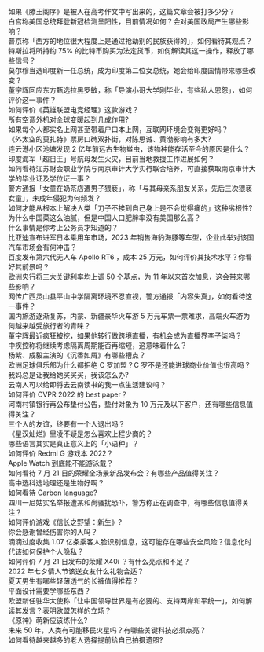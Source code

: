 如果《滕王阁序》是被人在高考作文中写出来的，这篇文章会被打多少分？  
白宫称美国总统拜登新冠检测呈阳性，目前情况如何？会对美国政局产生哪些影响？  
普京称「西方的地位很大程度上是通过抢劫别的民族获得的」，如何看待其观点？  
特斯拉将所持约 75% 的比特币购买为法定货币，如何解读其这一操作，释放了哪些信号？  
莫尔穆当选印度新一任总统，成为印度第二位女总统，她会给印度国情带来哪些改变？  
董宇辉回应东方甄选拉黑罗敏，称「导演小哥大学刚毕业，有些私人恩怨」，如何评价这一事件？  
如何评价《英雄联盟电竞经理》这款游戏？  
所有空调外机对全球变暖起到几成作用?  
如果每个人都实名上网甚至带着户口本上网，互联网环境会变得更好吗？  
《外太空的莫扎特》票房口碑双扑街，对陈思诚、黄渤影响有多大?  
连云港小区池塘发现 2 亿年前远古生物鲎虫，该物种能存活至今的原因是什么？  
印度海军「超日王」号航母发生火灾，目前当地救援工作进展如何？  
如何看待江苏财会职业学院与南京审计大学实行联合培养，可直接获取南京审计大学的毕业证及学位证一事？  
警方通报「女童在奶茶店遭男子猥亵」，称「与其母亲系朋友关系，先后三次猥亵女童」，未成年侵犯为何频发？  
如何才能从根本上解决人类「刀子不挨到自己身上是不会觉得痛的」这种劣根性?  
为什么中国菜这么油腻，但是中国人口肥胖率没有美国那么高？  
什么事情是你考上公务员才知道的？  
比亚迪宣布进军日本乘用车市场，2023 年销售海豹海豚等车型，企业此举对该国汽车市场会有何冲击？  
百度发布第六代无人车 Apollo RT6 ，成本 25 万元，如何评价其技术水平？你看好其前景吗？  
欧洲央行将三大关键利率均上调 50 个基点，为 11 年以来首次加息，这会带来哪些影响？  
网传广西灵山县平山中学隔离环境不忍直视，警方通报「内容失真」，如何看待这一事件？  
国内旅游逐渐复苏，内蒙、新疆豪华火车游 5 万元车票一票难求，高端火车游为何越来越受旅行者的青睐？  
董宇辉最近疯狂被挖，如果他转行做跨境直播，有机会成为直播界李子柒吗？  
中疾控称将继续考虑隔离周期能否再缩短，这意味着什么？  
杨紫、成毅主演的《沉香如屑》有哪些槽点？  
欧洲足球俱乐部为什么都拒绝 C 罗加盟？C 罗不是还能进球商业价值也很高吗？  
我妈总是让我给她买买买，我该怎么办?  
云南人可以给即将去云南读书的我一点生活建议吗？  
如何评价 CVPR 2022 的 best paper？  
河南村镇银行再公布垫付公告，垫付对象为 10 万元及以下客户，还有哪些信息值得关注？  
三个人的友谊，终要有一个人退出吗？  
《星汉灿烂》里凌不疑是怎么喜欢上程少商的？  
哪些语言其实是真正意义上的「小语种」？  
如何评价 Redmi G 游戏本 2022？  
Apple Watch 到底能不能游泳戴？  
如何看待 7 月 21 日的荣耀全场景新品发布会？有哪些产品值得关注？  
高中选科选地理还是生物好啊？  
如何看待 Carbon language?  
四川一尼姑实名举报遭某和尚骚扰恐吓，警方称正在调查中，有哪些信息值得关注？  
如何评价游戏《信长之野望：新生》?  
你会感谢曾经伤害你的人吗？  
滴滴过度收集 1.07 亿条乘客人脸识别信息，这可能存在哪些安全风险？信息化时代该如何保护个人隐私？  
如何评价 7 月 21 日发布的荣耀 X40i ？有什么亮点和不足？  
2022 年七夕情人节该送女友什么礼物合适？  
夏天男生有哪些轻薄透气的长裤值得推荐？  
平面设计需要学哪些东西？  
欧盟新任驻华大使称「让中国领导世界是有必要的、支持两岸和平统一」，如何解读其发言？表明欧盟怎样的立场？  
《原神》萌新应该练什么?  
未来 50 年，人类有可能移民火星吗？有哪些关键科技必须点亮？  
如何看待越来越多的老人选择提前给自己拍摄遗照?  
